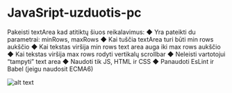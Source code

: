 # JavaSript-uzduotis-pc
Pakeisti textArea kad atitiktų šiuos reikalavimus:
◆ Yra pateikti du parametrai: minRows, maxRows
◆ Kai tuščia textArea turi būti min rows aukščio
◆ Kai tekstas viršija min rows text area auga iki max rows aukščio
◆ Kai tekstas viršija max rows rodyti vertikalų scrollbar
◆ Neleisti vartotojui “tampyti” text area
◆ Naudoti tik JS, HTML ir CSS
◆ Panaudoti EsLint ir Babel (jeigu naudosit ECMA6)

![alt text](https://github.com/donataskitm/js-textArea-uzduotis-pc/blob/su-mygtuku/size.png?raw=true)
